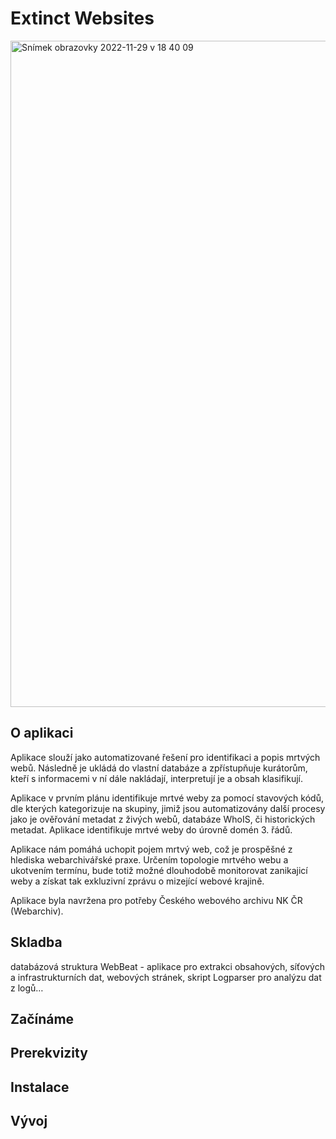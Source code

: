 # Extinct Websites

<img width="1066" alt="Snímek obrazovky 2022-11-29 v 18 40 09" src="https://user-images.githubusercontent.com/62152053/204602538-963f65a9-cccf-4627-8c86-8e15203b3b8b.png">


## O aplikaci

Aplikace slouží jako automatizované řešení pro identifikaci a popis mrtvých webů. Následně je ukládá do vlastní databáze a zpřístupňuje kurátorům, kteří s informacemi v ní dále nakládají, interpretují je a obsah klasifikují. 

Aplikace v prvním plánu identifikuje mrtvé weby za pomocí stavových kódů, dle kterých kategorizuje na skupiny, jimiž jsou automatizovány další procesy jako je ověřování metadat z živých webů, databáze WhoIS, či historických metadat. Aplikace identifikuje mrtvé weby do úrovně domén 3. řádů.

Aplikace nám pomáhá uchopit pojem mrtvý web, což  je prospěšné z hlediska webarchivářské praxe. Určením topologie mrtvého webu a ukotvením termínu, bude totiž možné dlouhodobě monitorovat zanikajicí weby a získat tak exkluzivní zprávu o mizející webové krajině. 

Aplikace byla navržena pro potřeby Českého webového archivu NK ČR (Webarchiv). 



## **Skladba**
databázová struktura
WebBeat - aplikace pro extrakci obsahových, síťových a infrastrukturních dat, webových stránek, skript Logparser pro analýzu dat z logů… 




## **Začínáme**
## **Prerekvizity**
## **Instalace**
## **Vývoj** 
